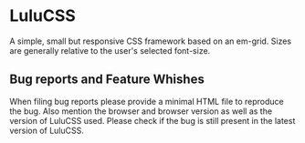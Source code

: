 # LuluCSS

A simple, small but responsive CSS framework based on an em-grid. Sizes are generally relative to the user's
selected font-size. 

## Bug reports and Feature Whishes

When filing bug reports please provide a minimal HTML file to reproduce the bug. Also mention the 
browser and browser version as well as the version of LuluCSS used. Please check if the bug is still
present in the latest version of LuluCSS.
